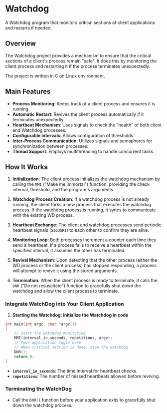 # Watchdog
A Watchdog program that monitors critical sections of client applications and restarts if needed.


## Overview

The Watchdog project provides a mechanism to ensure that the critical sections of a client's process remain "safe". It does this by monitoring the client process and restarting it if the process terminates unexpectedly.

The project is written in C on Linux environment.

## Main Features

- **Process Monitoring**: Keeps track of a client process and ensures it is running.
- **Automatic Restart**: Revives the client process automatically if it terminates unexpectedly.
- **Heartbeat Mechanism**: Uses signals to check the "health" of both client and Watchdog processes.
- **Configurable Intervals**: Allows configuration of thresholds.
- **Inter-Process Communication**: Utilizes signals and semaphores for synchronization between processes.
- **Thread Support**: Employs multithreading to handle concurrent tasks.

## How It Works

1. **Initialization**: The client process initializes the watchdog mechanism by calling the `MMI` ("Make me immortal") function, providing the check interval, threshold, and the program's arguments.

2. **Watchdog Process Creation**: If a watchdog process is not already running, the client forks a new process that executes the watchdog process. If the watchdog process is running, it syncs to communicate with the existing WD process.

3. **Heartbeat Exchange**: The client and watchdog processes send periodic heartbeat signals (`SIGUSR1`) to each other to confirm they are alive.

4. **Monitoring Loop**: Both processes increment a counter each time they send a heartbeat. If a process fails to receive a heartbeat within the specified interval, it assumes the other has terminated.

5. **Revival Mechanism**: Upon detecting that the other process (either the WD process or the client process) has stopped responding, a process will attempt to revive it using the stored arguments.

6. **Termination**: When the client process is ready to terminate, it calls the `DNR` ("Do not resuscitate") function to gracefully shut down the watchdog and allow the client process to terminate.
   

### Integrate WatchDog into Your Client Application

1. **Starting the Watchdog: initialize the Watchdog in code**
```c
int main(int argc, char *argv[])
{
    // Start the watchdog monitoring
    MMI(interval_in_seconds, repetitions, argv);
    // Your application logic here
    // When critical section is done, stop the watchdog
    DNR();
    return 0;
}

```

- **`interval_in_seconds`**: The time interval for heartbeat checks.
- **`repetitions`**: The number of missed heartbeats allowed before reviving.
  
### Terminating the WatchDog
- Call the `DNR()` function before your application exits to gracefully shut down the watchdog process.
